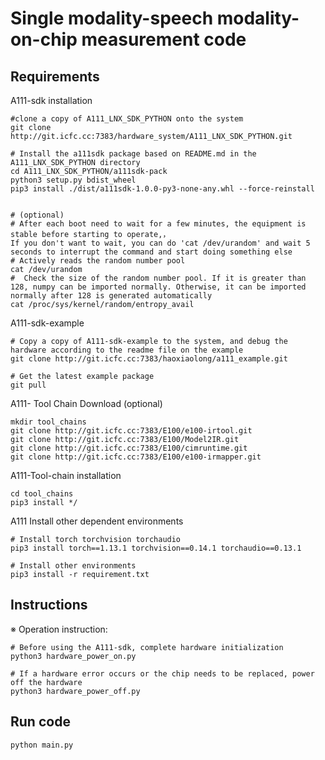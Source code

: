 # Single modality-speech modality-on-chip measurement code

## Requirements

A111-sdk installation

```
#clone a copy of A111_LNX_SDK_PYTHON onto the system
git clone http://git.icfc.cc:7383/hardware_system/A111_LNX_SDK_PYTHON.git

# Install the a111sdk package based on README.md in the A111_LNX_SDK_PYTHON directory
cd A111_LNX_SDK_PYTHON/a111sdk-pack
python3 setup.py bdist_wheel
pip3 install ./dist/a111sdk-1.0.0-py3-none-any.whl --force-reinstall


# (optional)
# After each boot need to wait for a few minutes, the equipment is stable before starting to operate,，
If you don't want to wait, you can do 'cat /dev/urandom' and wait 5 seconds to interrupt the command and start doing something else
# Actively reads the random number pool
cat /dev/urandom
#  Check the size of the random number pool. If it is greater than 128, numpy can be imported normally. Otherwise, it can be imported normally after 128 is generated automatically
cat /proc/sys/kernel/random/entropy_avail  
```


A111-sdk-example

```
# Copy a copy of A111-sdk-example to the system, and debug the hardware according to the readme file on the example
git clone http://git.icfc.cc:7383/haoxiaolong/a111_example.git

# Get the latest example package
git pull 
```

A111- Tool Chain Download (optional)

```
mkdir tool_chains
git clone http://git.icfc.cc:7383/E100/e100-irtool.git
git clone http://git.icfc.cc:7383/E100/Model2IR.git
git clone http://git.icfc.cc:7383/E100/cimruntime.git
git clone http://git.icfc.cc:7383/E100/e100-irmapper.git
```

A111-Tool-chain installation

```
cd tool_chains
pip3 install */
```

A111 Install other dependent environments

```
# Install torch torchvision torchaudio
pip3 install torch==1.13.1 torchvision==0.14.1 torchaudio==0.13.1

# Install other environments
pip3 install -r requirement.txt
```

## Instructions

※ Operation instruction:

```
# Before using the A111-sdk, complete hardware initialization
python3 hardware_power_on.py

# If a hardware error occurs or the chip needs to be replaced, power off the hardware
python3 hardware_power_off.py
```

## Run code
```
python main.py
```
